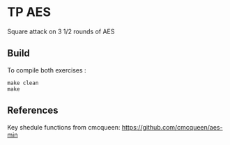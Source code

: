 # TP AES

Square attack on 3 1/2 rounds of AES

## Build ##

To compile both exercises :

    make clean
    make

## References ##

Key shedule functions from cmcqueen:
https://github.com/cmcqueen/aes-min
